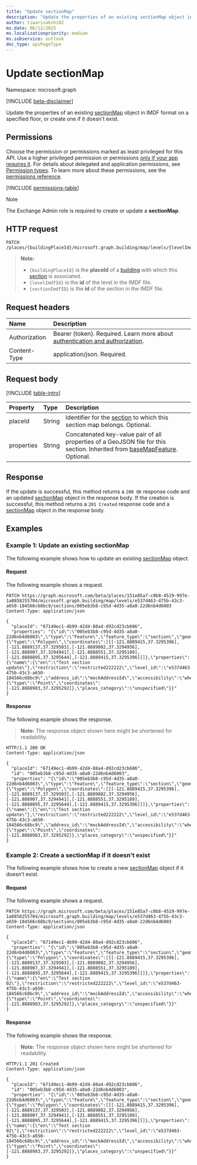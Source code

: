 ```yaml
---
title: "Update sectionMap"
description: "Update the properties of an existing sectionMap object in IMDF format on a specified floor, or create one if it doesn't exist."
author: tiwarisakshi02
ms.date: 06/12/2025
ms.localizationpriority: medium
ms.subservice: outlook
doc_type: apiPageType
---
```


# Update sectionMap

Namespace: microsoft.graph

[!INCLUDE [beta-disclaimer](../../includes/beta-disclaimer.md)]

Update the properties of an existing [sectionMap](../resources/sectionmap.md) object in IMDF format on a specified floor, or create one if it doesn't exist.

## Permissions

Choose the permission or permissions marked as least privileged for this API. Use a higher privileged permission or permissions [only if your app requires it](/graph/permissions-overview#best-practices-for-using-microsoft-graph-permissions). For details about delegated and application permissions, see [Permission types](/graph/permissions-overview#permission-types). To learn more about these permissions, see the [permissions reference](/graph/permissions-reference).

<!-- { "blockType": "permissions", "name": "sectionmap_update" } -->
[!INCLUDE [permissions-table](../includes/permissions/sectionmap-update-permissions.md)]

> [!NOTE]
> The Exchange Admin role is required to create or update a **sectionMap**.

## HTTP request

<!-- {
  "blockType": "ignored"
}
-->
``` http
PATCH /places/{buildingPlaceId}/microsoft.graph.building/map/levels/{levelImdfID}/sections/{sectionImdfID}
```

> **Note:**
> * `{buildingPlaceId}` is the **placeId** of a [building](../resources/building.md) with which this [section](../resources/sectionmap.md) is associated.
> * `{levelImdfId}` is the **id** of the level in the IMDF file.
> * `{sectionImdfID}` is the **id** of the section in the IMDF file.

## Request headers

|Name|Description|
|:---|:---|
|Authorization|Bearer {token}. Required. Learn more about [authentication and authorization](/graph/auth/auth-concepts).|
|Content-Type|application/json. Required.|

## Request body

[!INCLUDE [table-intro](../../includes/update-property-table-intro.md)]

|Property|Type|Description|
|:---|:---|:---|
|placeId|String|Identifier for the [section](../resources/section.md) to which this section map belongs. Optional.|
|properties|String|Concatenated key-value pair of all properties of a GeoJSON file for this section. Inherited from [baseMapFeature](../resources/basemapfeature.md). Optional.|

## Response

If the update is successful, this method returns a `200 OK` response code and an updated [sectionMap](../resources/sectionmap.md) object in the response body. If the creation is successful, this method returns a `201 Created` response code and a [sectionMap](../resources/sectionmap.md) object in the response body.

## Examples

### Example 1: Update an existing sectionMap

The following example shows how to update an existing [sectionMap](../resources/sectionmap.md) object.

#### Request

The following example shows a request.
<!-- {
  "blockType": "request",
  "name": "update_sectionmap"
}
-->
``` http
PATCH https://graph.microsoft.com/beta/places/151e85a7-c0b8-4519-997e-1a0858255704/microsoft.graph.building/map/levels/e537d463-475b-43c3-a650-184566c68bc9/sections/005eb3b8-c95d-4d35-a8a0-22d6nb4d6003
Content-Type: application/json

{
  "placeId": "67149ec1-4b99-42d4-88a4-d92cd23cb606",
  "properties": "{\"id\":\"005eb3b8-c95d-4d35-a8a0-22d6nb4d6003\",\"type\":\"Feature\",\"feature_type\":\"section\",\"geometry\":{\"type\":\"Polygon\",\"coordinates\":[[[-121.8889415,37.3295396],[-121.8889137,37.329503],[-121.8889082,37.3294956],[-121.888907,37.3294941],[-121.8888551,37.3295189],[-121.8888895,37.3295644],[-121.8889415,37.3295396]]]},\"properties\":{\"name\":{\"en\":\"Test section update\"},\"restriction\":\"restricted222222\",\"level_id\":\"e537d463-475b-43c3-a650-184566c68bc9\",\"address_id\":\"mockAddressId\",\"accessibility\":\"wheelchair222222\",\"display_point\":{\"type\":\"Point\",\"coordinates\":[-121.8888983,37.3295292]},\"places_category\":\"unspecified\"}}"
}
```

#### Response

The following example shows the response.
>**Note:** The response object shown here might be shortened for readability.
<!-- {
  "blockType": "response",
  "truncated": true,
  "@odata.type": "microsoft.graph.sectionMap"
}
-->
``` http
HTTP/1.1 200 OK
Content-Type: application/json

{
  "placeId": "67149ec1-4b99-42d4-88a4-d92cd23cb606",
  "id": "005eb3b8-c95d-4d35-a8a0-22d6nb4d6003",
  "properties": "{\"id\":\"005eb3b8-c95d-4d35-a8a0-22d6nb4d6003\",\"type\":\"Feature\",\"feature_type\":\"section\",\"geometry\":{\"type\":\"Polygon\",\"coordinates\":[[[-121.8889415,37.3295396],[-121.8889137,37.329503],[-121.8889082,37.3294956],[-121.888907,37.3294941],[-121.8888551,37.3295189],[-121.8888895,37.3295644],[-121.8889415,37.3295396]]]},\"properties\":{\"name\":{\"en\":\"Test section update\"},\"restriction\":\"restricted222222\",\"level_id\":\"e537d463-475b-43c3-a650-184566c68bc9\",\"address_id\":\"mockAddressId\",\"accessibility\":\"wheelchair222222\",\"display_point\":{\"type\":\"Point\",\"coordinates\":[-121.8888983,37.3295292]},\"places_category\":\"unspecified\"}}"
}
```

### Example 2: Create a sectionMap if it doesn't exist

The following example shows how to create a new [sectionMap](../resources/sectionmap.md) object if it doesn't exist.

#### Request

The following example shows a request.
<!-- {
  "blockType": "request",
  "name": "create_sectionmap_from_"
}
-->
``` http
PATCH https://graph.microsoft.com/beta/places/151e85a7-c0b8-4519-997e-1a0858255704/microsoft.graph.building/map/levels/e537d463-475b-43c3-a650-184566c68bc9/sections/005eb3b8-c95d-4d35-a8a0-22d6nb4d6003
Content-Type: application/json

{
  "placeId": "67149ec1-4b99-42d4-88a4-d92cd23cb606",
  "properties": "{\"id\":\"005eb3b8-c95d-4d35-a8a0-22d6nb4d6003\",\"type\":\"Feature\",\"feature_type\":\"section\",\"geometry\":{\"type\":\"Polygon\",\"coordinates\":[[[-121.8889415,37.3295396],[-121.8889137,37.329503],[-121.8889082,37.3294956],[-121.888907,37.3294941],[-121.8888551,37.3295189],[-121.8888895,37.3295644],[-121.8889415,37.3295396]]]},\"properties\":{\"name\":{\"en\":\"Test section 02\"},\"restriction\":\"restricted222222\",\"level_id\":\"e537d463-475b-43c3-a650-184566c68bc9\",\"address_id\":\"mockAddressId\",\"accessibility\":\"wheelchair222222\",\"display_point\":{\"type\":\"Point\",\"coordinates\":[-121.8888983,37.3295292]},\"places_category\":\"unspecified\"}}"
}
```

#### Response

The following example shows the response.
>**Note:** The response object shown here might be shortened for readability.
<!-- {
  "blockType": "response",
  "truncated": true,
  "@odata.type": "microsoft.graph.sectionMap"
}
-->
``` http
HTTP/1.1 201 Created
Content-Type: application/json

{
  "placeId": "67149ec1-4b99-42d4-88a4-d92cd23cb606",
  "id": "005eb3b8-c95d-4d35-a8a0-22d6nb4d6003",
  "properties": "{\"id\":\"005eb3b8-c95d-4d35-a8a0-22d6nb4d6003\",\"type\":\"Feature\",\"feature_type\":\"section\",\"geometry\":{\"type\":\"Polygon\",\"coordinates\":[[[-121.8889415,37.3295396],[-121.8889137,37.329503],[-121.8889082,37.3294956],[-121.888907,37.3294941],[-121.8888551,37.3295189],[-121.8888895,37.3295644],[-121.8889415,37.3295396]]]},\"properties\":{\"name\":{\"en\":\"Test section 02\"},\"restriction\":\"restricted222222\",\"level_id\":\"e537d463-475b-43c3-a650-184566c68bc9\",\"address_id\":\"mockAddressId\",\"accessibility\":\"wheelchair222222\",\"display_point\":{\"type\":\"Point\",\"coordinates\":[-121.8888983,37.3295292]},\"places_category\":\"unspecified\"}}"
}
```
<!--
{
  "type": "#page.annotation",
  "description": "Update sectionMap",
  "keywords": "",
  "section": "documentation",
  "tocPath": "",
  "suppressions": [
      "Error: microsoft.graph.microsoft.graph/places:
      /places/{var}/microsoft.graph.building/map/levels/{var}/sections/005eb3b8-c95d-4d35-a8a0-22d6nb4d6003
      Uri path requires navigating into unknown object hierarchy: missing property 'microsoft.graph.building' on 'place'. Possible issues:
        1) Doc bug where 'microsoft.graph.building' isn't defined on the resource.
        2) Doc bug where 'microsoft.graph.building' is an example key and should instead be replaced with a placeholder like {item-id} or declared in the sampleKeys annotation.
        3) Doc bug where 'place' is supposed to be an entity type, but is being treated as a complex because it (and its ancestors) are missing the keyProperty annotation."
  ]
}
-->
